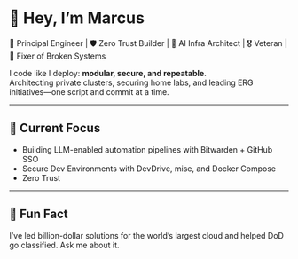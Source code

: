# 👋 Hey, I’m Marcus

🚀 Principal Engineer | 🛡️ Zero Trust Builder | 🧠 AI Infra Architect | 🎖️ Veteran | 🧩 Fixer of Broken Systems

I code like I deploy: **modular, secure, and repeatable**.  
Architecting private clusters, securing home labs, and leading ERG initiatives—one script and commit at a time.

---

## 🔧 Current Focus
- Building LLM-enabled automation pipelines with Bitwarden + GitHub SSO
- Secure Dev Environments with DevDrive, mise, and Docker Compose
- Zero Trust

---

## 🧠 Fun Fact
I’ve led billion-dollar solutions for the world’s largest cloud and helped DoD go classified. Ask me about it.
